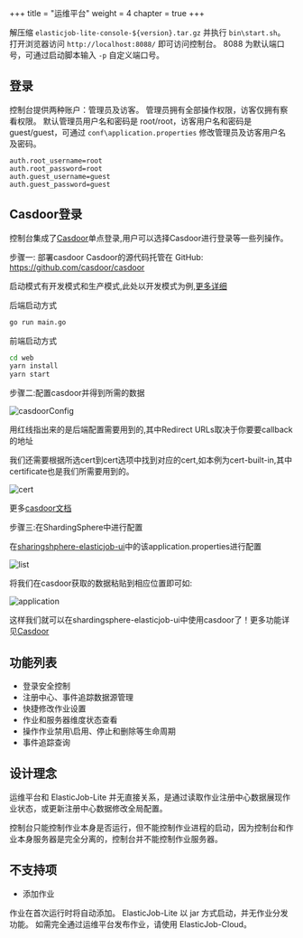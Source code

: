 +++
title = "运维平台"
weight = 4
chapter = true
+++

解压缩 `elasticjob-lite-console-${version}.tar.gz` 并执行 `bin\start.sh`。
打开浏览器访问 `http://localhost:8088/` 即可访问控制台。
8088 为默认端口号，可通过启动脚本输入 `-p` 自定义端口号。

## 登录

控制台提供两种账户：管理员及访客。
管理员拥有全部操作权限，访客仅拥有察看权限。
默认管理员用户名和密码是 root/root，访客用户名和密码是 guest/guest，可通过 `conf\application.properties` 修改管理员及访客用户名及密码。

```
auth.root_username=root
auth.root_password=root
auth.guest_username=guest
auth.guest_password=guest
```

## Casdoor登录

控制台集成了[Casdoor](https://casdoor.org/)单点登录,用户可以选择Casdoor进行登录等一些列操作。

步骤一: 部署casdoor
Casdoor的源代码托管在 GitHub: https://github.com/casdoor/casdoor 

启动模式有开发模式和生产模式,此处以开发模式为例,[更多详细](https://casdoor.org/docs/basic/server-installation)

后端启动方式

```bash
go run main.go
```

前端启动方式

```bash
cd web
yarn install
yarn start
```

步骤二:配置casdoor并得到所需的数据

![casdoorConfig](/docs/public/img/casdoor/casdoorConfig.png)

用红线指出来的是后端配置需要用到的,其中Redirect URLs取决于你要要callback的地址

我们还需要根据所选cert到cert选项中找到对应的cert,如本例为cert-built-in,其中certificate也是我们所需要用到的。

![cert](/docs/public/img/casdoor/cert.png)

更多[casdoor文档](https://casdoor.org/docs/overview)

步骤三:在ShardingSphere中进行配置

在[sharingshphere-elasticjob-ui](https://github.com/apache/shardingsphere-elasticjob-ui)中的该application.properties进行配置

![list](/docs/public/img/casdoor/list.png)

将我们在casdoor获取的数据粘贴到相应位置即可如:

![application](/docs/public/img/casdoor/application.png)

这样我们就可以在shardingsphere-elasticjob-ui中使用casdoor了！更多功能详见[Casdoor](https://casdoor.org/)

## 功能列表

- 登录安全控制
- 注册中心、事件追踪数据源管理
- 快捷修改作业设置
- 作业和服务器维度状态查看
- 操作作业禁用\启用、停止和删除等生命周期
- 事件追踪查询

## 设计理念

运维平台和 ElasticJob-Lite 并无直接关系，是通过读取作业注册中心数据展现作业状态，或更新注册中心数据修改全局配置。

控制台只能控制作业本身是否运行，但不能控制作业进程的启动，因为控制台和作业本身服务器是完全分离的，控制台并不能控制作业服务器。

## 不支持项

* 添加作业

作业在首次运行时将自动添加。
ElasticJob-Lite 以 jar 方式启动，并无作业分发功能。
如需完全通过运维平台发布作业，请使用 ElasticJob-Cloud。

